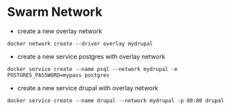 # Swarm Network 

- create a new overlay network
```
docker network create --driver overlay mydrupal
```

- create a new service postgres with overlay network
```
docker service create --name psql --network mydrupal -e POSTGRES_PASSWORD=mypass postgres
```

- create a new service drupal with overlay network
```
docker service create --name drupal --network mydrupal -p 80:80 drupal
```